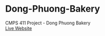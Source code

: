 # Dong-Phuong-Bakery
CMPS 411 Project - Dong Phuong Bakery <br>
[Live Website](https://polite-pebble-03902a710.4.azurestaticapps.net)
